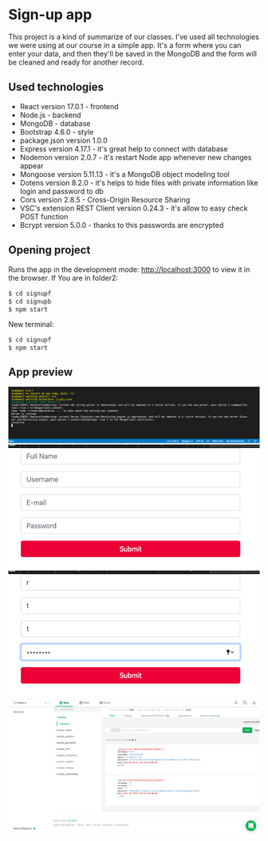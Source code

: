 # Sign-up app

This project is a kind of summarize of our classes. I've used all technologies we were using at our course in a simple app. It's a form where you can enter your data, and then they'll be saved in the MongoDB and the form will be cleaned and ready for another record.

## Used technologies
* React version 17.0.1 - frontend
* Node.js - backend
* MongoDB - database
* Bootstrap 4.6.0 - style
* package.json version 1.0.0
* Express version 4.17.1 - it's great help to connect with database
* Nodemon version 2.0.7 - it's restart Node app whenever new changes appear
* Mongoose version 5.11.13 - it's a MongoDB object modeling tool
* Dotens version 8.2.0 - it's helps to hide files with private information like login and password to db
* Cors version 2.8.5 - Cross-Origin Resource Sharing
* VSC's extension REST Client version 0.24.3 - it's allow to easy check POST function
* Bcrypt version 5.0.0 - thanks to this passwords are encrypted

 ## Opening project
 Runs the app in the development mode: [http://localhost:3000](http://localhost:3000) to view it in the browser.
 If You are in folder2:
 ```
$ cd signupf
$ cd signupb
$ npm start
```
New terminal:
 ```
$ cd signupf
$ npm start
```
## App preview
![Algorithm schema](shema1.png)
![Algorithm schema](shema2.png)
![Algorithm schema](shema3.png)
![Algorithm schema](shema4.png)


